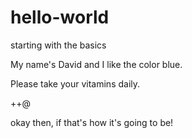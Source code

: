 # hello-world
starting with the basics

My name's David and I like the color blue.

Please take your vitamins daily.

++@
 
 
 okay then, if that's how it's going to be!
 

